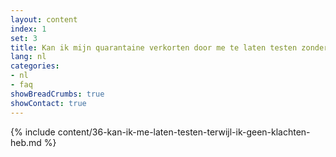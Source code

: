 ```yaml
---
layout: content
index: 1
set: 3
title: Kan ik mijn quarantaine verkorten door me te laten testen zonder klachten na een melding?
lang: nl
categories:
- nl
- faq
showBreadCrumbs: true
showContact: true
---
```

{% include content/36-kan-ik-me-laten-testen-terwijl-ik-geen-klachten-heb.md %}
